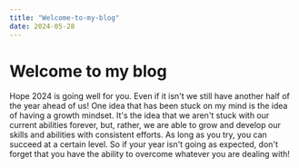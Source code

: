 ```yaml
---
title: "Welcome-to-my-blog"
date: 2024-05-28
---
```


# Welcome to my blog
Hope 2024 is going well for you. Even if it isn't we still have another half of the year ahead of us!
One idea that has been stuck on my mind is the idea of having a growth mindset. It's the idea that we
aren't stuck with our current abilities forever, but, rather, we are able to grow and develop our skills
and abilities with consistent efforts. As long as you try, you can succeed at a certain level. So if your
year isn't going as expected, don't forget that you have the ability to overcome whatever you are dealing with!
